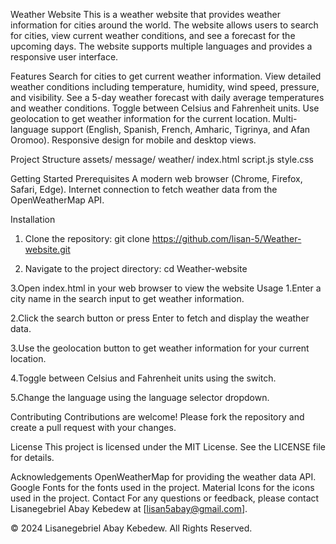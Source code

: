 Weather Website
This is a weather website that provides weather information for cities around the world. The website allows users to search for cities, view current weather conditions, and see a forecast for the upcoming days. The website supports multiple languages and provides a responsive user interface.

Features
Search for cities to get current weather information.
View detailed weather conditions including temperature, humidity, wind speed, pressure, and visibility.
See a 5-day weather forecast with daily average temperatures and weather conditions.
Toggle between Celsius and Fahrenheit units.
Use geolocation to get weather information for the current location.
Multi-language support (English, Spanish, French, Amharic, Tigrinya, and Afan Oromoo).
Responsive design for mobile and desktop views.

Project Structure
assets/
    message/
    weather/
index.html
script.js
style.css

Getting Started
Prerequisites
A modern web browser (Chrome, Firefox, Safari, Edge).
Internet connection to fetch weather data from the OpenWeatherMap API.

Installation
1. Clone the repository:
git clone https://github.com/lisan-5/Weather-website.git

3. Navigate to the project directory:
cd Weather-website

3.Open index.html in your web browser to view the website
Usage
1.Enter a city name in the search input to get weather information.

2.Click the search button or press Enter to fetch and display the weather data.

3.Use the geolocation button to get weather information for your current location.

4.Toggle between Celsius and Fahrenheit units using the switch.

5.Change the language using the language selector dropdown.

Contributing
Contributions are welcome! Please fork the repository and create a pull request with your changes.

License
This project is licensed under the MIT License. See the LICENSE file for details.

Acknowledgements
OpenWeatherMap for providing the weather data API.
Google Fonts for the fonts used in the project.
Material Icons for the icons used in the project.
Contact
For any questions or feedback, please contact Lisanegebriel Abay Kebedew at [lisan5abay@gmail.com].

© 2024 Lisanegebriel Abay Kebedew. All Rights Reserved.
